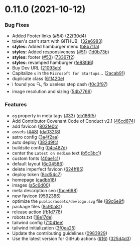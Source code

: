 # 0.11.0 (2021-10-12)

### Bug Fixes

- Added Footer links ([#54](https://github.com/web3community/app/issues/54)) ([22f30d4](https://github.com/web3community/app/commit/22f30d44b08d059559954b752642669f779dfdcc))
- token's can't start with GITHUB\_ ([32e6983](https://github.com/web3community/app/commit/32e6983634d6b3cd7968baf4b1b9870d54afdb51))
- **styles:** Added hamburger menu ([b8b711a](https://github.com/web3community/app/commit/b8b711a7856b9faf29193042af304795bd356048))
- **styles:** Added responsiveness ([#51](https://github.com/web3community/app/issues/51)) ([1d0b73b](https://github.com/web3community/app/commit/1d0b73be27668980ba14cab5969c2f191c345d20))
- **styles:** footer ([#53](https://github.com/web3community/app/issues/53)) ([73367f2](https://github.com/web3community/app/commit/73367f26e016d2876438593312da8fb8581e383e))
- **styles:** revamped hamburger ([fe88fd6](https://github.com/web3community/app/commit/fe88fd6eeb7dfec4e79d92d3132f3848ccce36e7))
- Buy Dev URL ([21093eb](https://github.com/web3community/app/commit/21093eb764c0f49cadb4d620702f3e2a6b8c0b7a))
- Capitalize `s` in the `Microsoft for Startups`... ([2acab91](https://github.com/web3community/app/commit/2acab910d4b77c94e57f3ebdfe80b55effb44b25))
- duplicate class ([61f420e](https://github.com/web3community/app/commit/61f420e4648aa7227fd270a36f737ad1fc64c1cc))
- i found you 🔍, fix useless step dash ([f0c3f97](https://github.com/web3community/app/commit/f0c3f97cc344e51bb3dcff84133a05b658c31fd4))
- image resolution and sizing ([54b7766](https://github.com/web3community/app/commit/54b7766fe3b7c0194808e236f350005bf5f68a24))

### Features

- `og` property in meta tags ([#33](https://github.com/web3community/app/issues/33)) ([eb166f5](https://github.com/web3community/app/commit/eb166f5944fed2eb0338ed0f9468024daa1db89d))
- Add Contributor Covenant Code of Conduct v2.1 ([46cd874](https://github.com/web3community/app/commit/46cd8741a271279239c07d4eb18e58a5285af666))
- add favicon ([803fe0b](https://github.com/web3community/app/commit/803fe0b6a372d3afc322bbd2b3e52889ebd422bd))
- assets ([#48](https://github.com/web3community/app/issues/48)) ([da032f8](https://github.com/web3community/app/commit/da032f87c6127d8a6521ab49545945362b49b570))
- astro config ([3a4f2aa](https://github.com/web3community/app/commit/3a4f2aacf38d82b3d0df364fafbe3d0cd71d6627))
- auto deploy ([382d9fc](https://github.com/web3community/app/commit/382d9fc0e2975aad397f3c957e69774a747fc027))
- buildsite config ([04c487d](https://github.com/web3community/app/commit/04c487d9615c4ee5b04d8c4d5f10c05e07d1283f))
- center the `Latest on medium` text ([b5c3bc1](https://github.com/web3community/app/commit/b5c3bc10f3cd1ecd10724385156e853e33649c35))
- custom fonts ([40ae1c1](https://github.com/web3community/app/commit/40ae1c1d7ec09931d4632e6d1f7301b1a2e1e183))
- default layout ([6c04586](https://github.com/web3community/app/commit/6c04586768c0e9c849ad664db236669156e4d8f7))
- delete imperfect favicon ([624ff85](https://github.com/web3community/app/commit/624ff859b221240a9f6990abd40ae19922ffe973))
- deploy token ([8cd54c7](https://github.com/web3community/app/commit/8cd54c7670adfc7f80c1f4f7a01f6188426b42c3))
- homepage ([cadbb18](https://github.com/web3community/app/commit/cadbb181f029cef9f45396e750d37c91ed2fee7d))
- images ([a5c6d00](https://github.com/web3community/app/commit/a5c6d00e0b2c6710d55010ddb5726e22ff07c312))
- meta description seo ([fbce698](https://github.com/web3community/app/commit/fbce698a3d2ca02f33ed8f6b13925590e15bcb25))
- new favicon ([9592386](https://github.com/web3community/app/commit/959238670460bf206ebe89d9080722b49095ba27))
- optimize the `public/assets/devlogo.svg` file ([89c6e9f](https://github.com/web3community/app/commit/89c6e9f5fa601a41882d532897c5b44034d75374))
- package files ([8c90a81](https://github.com/web3community/app/commit/8c90a81512bb5530f944f953f5ad8479effa1801))
- release action ([fb1d778](https://github.com/web3community/app/commit/fb1d77835061e8671cd5ee26400c1c1d8a6e0743))
- robots.txt ([18e17de](https://github.com/web3community/app/commit/18e17de3a619ad11320c9d8357c911cc0e16b1a8))
- tailwind config ([71041ee](https://github.com/web3community/app/commit/71041eede397964776486bf1fd470d7dfa59045b))
- tailwind initialization ([3f0ea25](https://github.com/web3community/app/commit/3f0ea2552d7888f8050046bd5880eae9f6414f80))
- Update the contributing guidelines ([0983929](https://github.com/web3community/app/commit/098392919f7e9304422609c6a8ba3d7ed1d79d35))
- Use the latest version for GitHub actions ([#16](https://github.com/web3community/app/issues/16)) ([325d4d3](https://github.com/web3community/app/commit/325d4d3d9919ed339c75f6f64bcd1a85e39b61d8))
